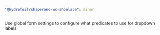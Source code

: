 ```yaml
---
"@hydrofoil/shaperone-wc-shoelace": minor
---
```


Use global form settings to configure what predicates to use for dropdown labels
